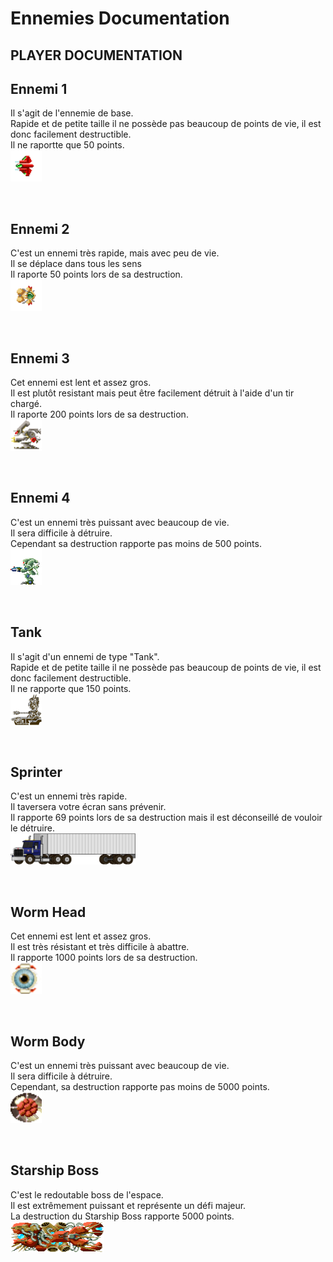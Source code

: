 # Ennemies Documentation

## PLAYER DOCUMENTATION

## Ennemi 1
Il s'agit de l'ennemie de base.
<br/>
Rapide et de petite taille il ne possède pas beaucoup de points de vie, il est donc facilement destructible.
<br/>
Il ne raportte que 50 points.
<br/>
<img src="./assets/enemy1.png" width="50" height="50">

<br/>

## Ennemi 2
C'est un ennemi très rapide, mais avec peu de vie.
<br/>
Il se déplace dans tous les sens
<br/>
Il raporte 50 points lors de sa destruction.
<br/>
<img src="./assets/enemy2.png" width="50" height="50">

<br/>

## Ennemi 3
Cet ennemi est lent et assez gros.
<br/>
Il est plutôt resistant mais peut être facilement détruit à l'aide d'un tir chargé.
<br/>
Il raporte 200 points lors de sa destruction.
<br/>
<img src="./assets/enemy3.png" width="50" height="50">

<br/>

## Ennemi 4
C'est un ennemi très puissant avec beaucoup de vie.
<br/>
Il sera difficile à détruire.
<br/>
Cependant sa destruction rapporte pas moins de 500 points.
<br/>
<img src="./assets/enemy4.png" width="50" height="58">

<br/>

## Tank
Il s'agit d'un ennemi de type "Tank".
<br/>
Rapide et de petite taille il ne possède pas beaucoup de points de vie, il est donc facilement destructible.
<br/>
Il ne rapporte que 150 points.
<br/>
<img src="./assets/tank.png" width="50" height="50">

<br/>

## Sprinter
C'est un ennemi très rapide.
<br/>
Il taversera votre écran sans prévenir.
<br/>
Il rapporte 69 points lors de sa destruction mais il est déconseillé de vouloir le détruire.
<br/>
<img src="./assets/sprinter.png" width="200" height="50">

<br/>

## Worm Head
Cet ennemi est lent et assez gros.
<br/>
Il est très résistant et très difficile à abattre.
<br/>
Il rapporte 1000 points lors de sa destruction.
<br/>
<img src="./assets/wormhead.png" width="50" height="50">

<br/>

## Worm Body
C'est un ennemi très puissant avec beaucoup de vie.
<br/>
Il sera difficile à détruire.
<br/>
Cependant, sa destruction rapporte pas moins de 5000 points.
<br/>
<img src="./assets/wormbody.png" width="50" height="50">

<br/>

## Starship Boss
C'est le redoutable boss de l'espace.
<br/>
Il est extrêmement puissant et représente un défi majeur.
<br/>
La destruction du Starship Boss rapporte 5000 points.
<br/>
<img src="./assets/boss.png" width="150" height="50">

<br/>

